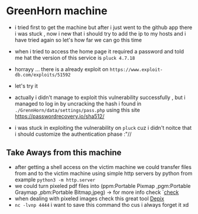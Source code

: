 # GreenHorn machine

- i tried first to get the machine but after i just went to the github app there i was stuck , now i new that i should try to add the ip to my hosts and i have tried again so let's how far we can go this time

- when i tried to access the home page it required a password and told me hat the version of this service is `pluck 4.7.18`
- horrayy ... there is a already exploit on `https://www.exploit-db.com/exploits/51592`
- let's try it
- actually i didn't manage to exploit this vulnerability successfully , but i managed to log in by uncracking the hash i found in `./GrennHorn/data/settings/pass.php` using this site <https://passwordrecovery.io/sha512/>
- i was stuck  in exploiting the vulnerability on `pluck` cuz i didn't noitce that i should customize the authentication phase :"//

## Take Aways from this machine

- after getting a shell access on the victim machine we could transfer files from and to the victim machine using simple http servers by python from example `python3 -m http.server`
- we could turn pixeled pdf files into (ppm:Portable Pixmap ,pgm:Portable Graymap ,pbm:Portable Bitmap,jpeg) -> for more info check `[check](https://www.xpdfreader.com/pdfimages-man.html)
- when dealing with pixeled images check this great tool [Depix](https://github.com/spipm/Depix)
- `nc -lvnp 4444` i want to save this command tho cus i always forget it xd
